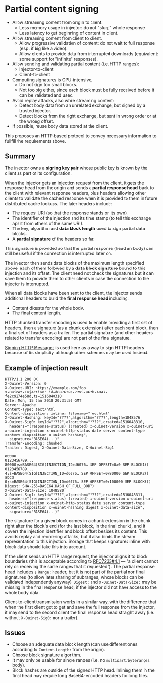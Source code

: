 # Partial content signing

  - Allow streaming content from origin to client.
      - Less memory usage in injector: do not "slurp" whole response.
      - Less latency to get beginning of content in client.
  - Allow streaming content from client to client.
      - Allow progressive validation of content: do not wait to full response (esp. if big like a video).
      - Allow clients to provide data from interrupted downloads (equivalent: some support for "infinite" responses).
  - Allow sending and validating partial content (i.e. HTTP ranges):
      - Injector-to-client
      - Client-to-client
  - Computing signatures is CPU-intensive.
      - Do not sign too small blocks.
      - Not too big either, since each block must be fully received before it can be validated and used.
  - Avoid replay attacks, also while streaming content:
      - Detect body data from an unrelated exchange, but signed by a trusted injector.
      - Detect blocks from the right exchange, but sent in wrong order or at the wrong offset.
  - If possible, reuse body data stored at the client.

This proposes an HTTP-based protocol to convey necessary information to fullfill the requirements above.

## Summary

The injector owns a **signing key pair** whose public key is known by the client as part of its configuration.

When the injector gets an injection request from the client, it gets the response head from the origin and sends a **partial response head** back to the client with relevant response headers, plus headers allowing other clients to validate the cached response when it is provided to them in future distributed cache lookups.  The later headers include:

  - The request URI (so that the response stands on its own).
  - The identifier of the injection and its time stamp (to tell this exchange apart from others of the same URI).
  - The key, algorithm and **data block length** used to sign partial data blocks.
  - A **partial signature** of the headers so far.

This signature is provided so that the partial response (head an body) can still be useful if the connection is interrupted later on.

The injector then sends data blocks of the maximum length specified above, each of them followed by a **data block signature** bound to this injection and its offset.  The client need not check the signatures but it can save them to provide them to other clients in case the connection to the injector is interrupted.

When all data blocks have been sent to the client, the injector sends additional headers to build the **final response head** including:

  - Content digests for the whole body.
  - The final content length.

HTTP chunked transfer encoding is used to enable providing a first set of headers, then a signature (as a chunk extension) after each sent block, then a final set of headers as a trailer.  The partial signature (and other headers related to transfer encoding) are not part of the final signature.

[Signing HTTP Messages][] is used here as a way to sign HTTP headers because of its simplicity, although other schemes may be used instead.

[Signing HTTP Messages]: https://datatracker.ietf.org/doc/html/draft-cavage-http-signatures-11

## Example of injection result

```
HTTP/1.1 200 OK
X-Ouinet-Version: 0
X-Ouinet-URI: https://example.com/foo
X-Ouinet-Injection: id=d6076384-2295-462b-a047-fe2c9274e58d,ts=1516048310
Date: Mon, 15 Jan 2018 20:31:50 GMT
Server: Apache
Content-Type: text/html
Content-disposition: inline; filename="foo.html"
X-Ouinet-Hashing: keyId="????",algorithm="????",length=1048576
X-Ouinet-Sig0: keyId="????",algorithm="????",created=1516048310,
  headers="(response-status) (created) x-ouinet-version x-ouinet-uri x-ouinet-injection x-ouinet-http-status date server content-type content-disposition x-ouinet-hashing",
  signature="BASE64(...)"
Transfer-Encoding: chunked
Trailer: Digest, X-Ouinet-Data-Size, X-Ouinet-Sig1

80000
0123456789...
80000;s=BASE64(SIG(INJECTION_ID=d6076… SEP OFFSET=0x0 SEP BLOCK1))
0123456789...
4;s=BASE64(SIG(INJECTION_ID=d6076… SEP OFFSET=0x80000 SEP BLOCK2))
abcd
0;s=BASE64(SIG(INJECTION_ID=d6076… SEP OFFSET=0x100000 SEP BLOCK3))
Digest: SHA-256=BASE64(HASH_OF_FULL_BODY)
X-Ouinet-Data-Size: 1048580
X-Ouinet-Sig1: keyId="????",algorithm="????",created=1516048311,
  headers="(response-status) (created) x-ouinet-version x-ouinet-uri x-ouinet-injection x-ouinet-http-status date server content-type content-disposition x-ouinet-hashing digest x-ouinet-data-size",
  signature="BASE64(...)"
```

The signature for a given block comes in a chunk extension in the chunk right after the block's end (for the last block, in the final chunk), and it covers the injection identifier and block offset besides its content.  This avoids replay and reordering attacks, but it also binds the stream representation to this injection.  Storage that keeps signatures inline with block data should take this into account.

If the client sends an HTTP range request, the injector aligns it to block boundaries (this is acceptable according to [RFC7233#4.1][] — "a client cannot rely on receiving the same ranges that it requested").  The partial response head includes a ``Range:`` header, but it is not part of the partial nor final signatures (to allow later sharing of subranges, whose blocks can be validated independently anyway).  ``Digest:`` and ``X-Ouinet-Data-Size:`` may be missing in the final response head, if the injector did not have access to the whole body data.

[RFC7233#4.1]: https://tools.ietf.org/html/rfc7233#section-4.1

Client-to-client transmission works in a similar way, with the difference that when the first client got to get and save the full response from the injector, it may send to the second client the final response head straight away (i.e. without ``X-Ouinet-Sig0:`` nor a trailer).

## Issues

  - Choose an adequate data block length (can use different ones according to ``Content-Length:`` from the origin).
  - Choose block signature algorithm.
  - It may only be usable for single ranges (i.e. no ``multipart/byteranges`` body).
  - Block hashes are outside of the signed HTTP head.  Inlining them in the final head may require long Base64-encoded headers for long files.
